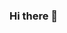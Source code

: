 ### Hi there 👋

<!--
**15905577723/15905577723** is a ✨ _special_ ✨ repository because its `README.md` (this file) appears on your GitHub profile.

Here are some ideas to get you started:

My name is Wang Heng.
I come from Chongqing Three Gorges University. 
I have a passion for open-source projects.
